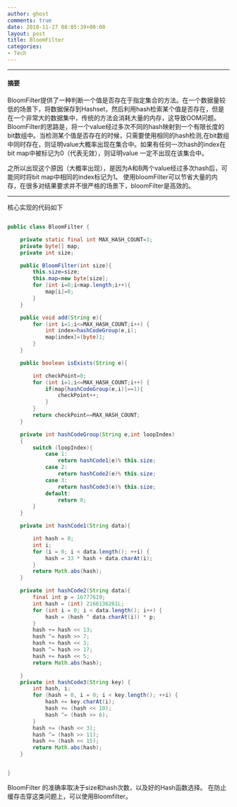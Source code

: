 ```yaml
---
author: ghost
comments: true
date: 2018-11-27 08:05:39+00:00
layout: post
title: BloomFilter
categories:
- Tech
---
```


-------------------

#### 摘要

BloomFilter提供了一种判断一个值是否存在于指定集合的方法。在一个数据量较低的场景下，将数据保存到Hashset，然后利用hash检索某个值是否存在，但是在一个非常大的数据集中，传统的方法会消耗大量的内存，这导致OOM问题。BloomFilter的思路是，将一个value经过多次不同的hash映射到一个有限长度的bit数组中。当检测某个值是否存在的时候，只需要使用相同的hash检测,在bit数组中同时存在，则证明value大概率出现在集合中。如果有任何一次hash的index在bit map中被标记为0（代表无效），则证明value 一定不出现在该集合中。

之所以出现这个原因（大概率出现），是因为A和B两个value经过多次hash后，可能同时将bit map中相同的index标记为1。
使用bloomFilter可以节省大量的内存，在很多对结果要求并不很严格的场景下，bloomFilter是高效的。



-----
核心实现的代码如下


``` java

public class BloomFilter {

    private static final int MAX_HASH_COUNT=3;
    private byte[] map;
    private int size;

    public BloomFilter(int size){
        this.size=size;
        this.map=new byte[size];
        for (int i=0;i<map.length;i++){
            map[i]=0;
        }
    }

    public void add(String e){
        for (int i=1;i<=MAX_HASH_COUNT;i++) {
            int index=hashCodeGroup(e,i);
            map[index]=(byte)1;
        }
    }

    public boolean isExists(String e){

        int checkPoint=0;
        for (int i=1;i<=MAX_HASH_COUNT;i++) {
            if(map[hashCodeGroup(e,i)]==1){
                checkPoint++;
            }
        }
        return checkPoint==MAX_HASH_COUNT;
    }

    private int hashCodeGroup(String e,int loopIndex)
    {
        switch (loopIndex){
            case 1:
                return hashCode1(e)% this.size;
            case 2:
                return hashCode2(e)% this.size;
            case 3:
                return hashCode3(e)% this.size;
            default:
                return 0;
        }
    }

    private int hashCode1(String data){

        int hash = 0;
        int i;
        for (i = 0; i < data.length(); ++i) {
            hash = 33 * hash + data.charAt(i);
        }
        return Math.abs(hash);
    }

    private int hashCode2(String data){
        final int p = 16777619;
        int hash = (int) 2166136261L;
        for (int i = 0; i < data.length(); i++) {
            hash = (hash ^ data.charAt(i)) * p;
        }
        hash += hash << 13;
        hash ^= hash >> 7;
        hash += hash << 3;
        hash ^= hash >> 17;
        hash += hash << 5;
        return Math.abs(hash);

    }
    private int hashCode3(String key) {
        int hash, i;
        for (hash = 0, i = 0; i < key.length(); ++i) {
            hash += key.charAt(i);
            hash += (hash << 10);
            hash ^= (hash >> 6);
        }
        hash += (hash << 3);
        hash ^= (hash >> 11);
        hash += (hash << 15);
        return Math.abs(hash);
    }


}

```

BloomFilter 的准确率取决于size和hash次数，以及好的Hash函数选择。  在防止缓存击穿这类问题上，可以使用Bloomfilter。

